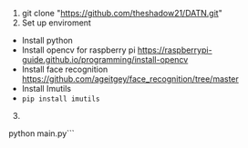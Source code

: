 1. git clone "https://github.com/theshadow21/DATN.git"
2. Set up enviroment
- Install python
- Install opencv for raspberry pi https://raspberrypi-guide.github.io/programming/install-opencv
- Install face recognition https://github.com/ageitgey/face_recognition/tree/master
- Install Imutils
- ``` pip install imutils ```
3. ```cd DATN
  python main.py```
